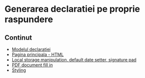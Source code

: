 # Generarea declaratiei pe proprie raspundere

## Continut

- <a href="https://github.com/skiry/declaratie/blob/master/declaratie-buna.pdf">Modelul declaratiei</a>
- <a href="https://github.com/skiry/declaratie/blob/master/index.html">Pagina principala - HTML</a>
- <a href="https://github.com/skiry/declaratie/blob/master/main.js">Local storage manipulation, default date setter, signature pad</a>
- <a href="https://github.com/skiry/declaratie/blob/master/pdfWriter.js">PDF document fill in</a>
- <a href="https://github.com/skiry/declaratie/blob/master/style.css">Styling</a>
